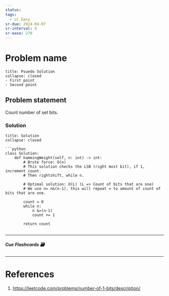```yaml
---
status: 
tags:
  - LC_Easy
sr-due: 2024-04-07
sr-interval: 4
sr-ease: 270
---
```


# Problem name
```ad-tldr
title: Psuedo Solution
collapse: closed
- First point
- Second point
```
## Problem statement
Count number of set bits.

### Solution
```ad-tldr
title: Solution
collapse: closed

```python
class Solution:
    def hammingWeight(self, n: int) -> int:
        # Brute force: O(n)
        # This solution checks the LSB (right most bit), if 1, increment count.
        # Then rightshift, while n.

        # Optimal solution: O(L) (L => Count of bits that are one)
        # We use n= n&(n-1), this will repeat = to amount of count of bits that are one.
        
        count = 0
        while n:
            n &=(n-1)
            count += 1

        return count
        

```

---
##### Cue Flashcards 🗃

---
# References
1. https://leetcode.com/problems/number-of-1-bits/description/

